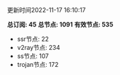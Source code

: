 更新时间2022-11-17 16:10:17

**总订阅: 45**
**总节点: 1091**
**有效节点: 535**
- ssr节点: 22
- v2ray节点: 234
- ss节点: 107
- trojan节点: 172
